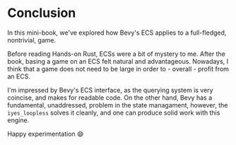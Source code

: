 # Conclusion

In this mini-book, we've explored how Bevy's ECS applies to a full-fledged, nontrivial, game.

Before reading Hands-on Rust, ECSs were a bit of mystery to me. After the book, basing a game on an ECS felt natural and advantageous. Nowadays, I think that a game does not need to be large in order to - overall - profit from an ECS.

I'm impressed by Bevy's ECS interface, as the querying system is very coincise, and makes for readable code. On the other hand, Bevy has a fundamental, unaddressed, problem in the state managament, however, the `iyes_loopless` solves it cleanly, and one can produce solid work with this engine.

Happy experimentation 😄
